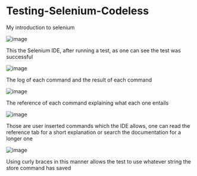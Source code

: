 # Testing-Selenium-Codeless
My introduction to selenium


![image](https://user-images.githubusercontent.com/78630957/181143679-a5e25f89-1cc3-4efa-8103-e5843f8b7a73.png)

This the Selenium IDE, after running a test, as one can see the test was successful

![image](https://user-images.githubusercontent.com/78630957/181144210-d5e5cec2-cc17-4fa2-9151-25007d4b770b.png)

The log of each command and the result of each command

![image](https://user-images.githubusercontent.com/78630957/181145093-fc651913-61b8-449e-9abb-ee6d94274615.png)

The reference of each command explaining what each one entails 


![image](https://user-images.githubusercontent.com/78630957/181395350-30a5d930-093b-4647-98a0-b5dcb9fec6c2.png)

Those are user inserted commands which the IDE allows, one can read the reference tab for a short explanation or search the documentation for a longer one

![image](https://user-images.githubusercontent.com/78630957/181395722-fce3de08-4153-4fe2-b6c5-1711b4e7782c.png)

Using curly braces in this manner allows the test to use whatever string the store command has saved
